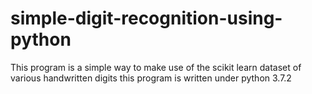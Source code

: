 # simple-digit-recognition-using-python
This program is a simple way to make use of the scikit learn dataset of various handwritten digits 
this program is written under python 3.7.2
